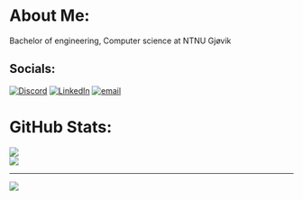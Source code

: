 # About Me:
Bachelor of engineering, Computer science at NTNU Gjøvik<br>


## Socials:
[![Discord](https://img.shields.io/badge/Discord-%237289DA.svg?logo=discord&logoColor=white)](https://discord.gg/277153635832561675) [![LinkedIn](https://img.shields.io/badge/LinkedIn-%230077B5.svg?logo=linkedin&logoColor=white)]([https://www.linkedin.com/in/frikk-br%C3%A6ndsr%C3%B8d-60a77b338/]) [![email](https://img.shields.io/badge/Email-D14836?logo=gmail&logoColor=white)](mailto:frikk@ntnu.no) 


# GitHub Stats:
![](https://nirzak-streak-stats.vercel.app/?user=FrikkBre&theme=dark&hide_border=false)<br/>
![](https://github-readme-stats.vercel.app/api/top-langs/?username=FrikkBre&theme=dark&hide_border=false&include_all_commits=true&count_private=false&layout=donut)

---
[![](https://visitcount.itsvg.in/api?id=FrikkBre&icon=3&color=0)](https://visitcount.itsvg.in)

<!-- Proudly created with GPRM ( https://gprm.itsvg.in ) -->
